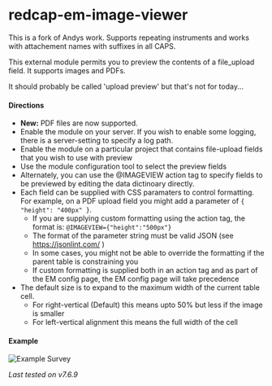 # redcap-em-image-viewer
This is a fork of Andys work. Supports repeating instruments and works with attachement names with suffixes
in all CAPS.

This external module permits you to preview the contents of a file_upload field.  It supports images and PDFs.
 
It should probably be called 'upload preview' but that's not for today...
 
#### Directions
 * **New:** PDF files are now supported.
 * Enable the module on your server.  If you wish to enable some logging, there is a server-setting to specify a log path.
 * Enable the module on a particular project that contains file-upload fields that you wish to use with preview
 * Use the module configuration tool to select the preview fields
 * Alternately, you can use the @IMAGEVIEW action tag to specify fields to be previewed by editing the data dictinoary directly.
 * Each field can be supplied with CSS paramaters to control formatting.  For example, on a PDF upload field you might add a parameter of ```{ "height": "400px" }```.
   * If you are supplying custom formatting using the action tag, the format is: ```@IMAGEVIEW={"height":"500px"}``` 
   * The format of the parameter string must be valid JSON (see https://jsonlint.com/ )
   * In some cases, you might not be able to override the formatting if the parent table is constraining you
   * If custom formatting is supplied both in an action tag and as part of the EM config page, the EM config page will take precedence
 * The default size is to expand to the maximum width of the current table cell.
   * For right-vertical (Default) this means upto 50% but less if the image is smaller
   * For left-vertical alignment this means the full width of the cell
   
 
#### Example
![Example Survey](docs/example.png)
 
 
*Last tested on v7.6.9*
 
 